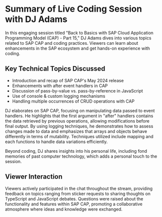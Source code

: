 # Summary of Live Coding Session with DJ Adams

In this engaging session titled "Back to Basics with SAP Cloud Application Programming Model (CAP) - Part 15," DJ Adams dives into various topics related to SAP CAP and coding practices. Viewers can learn about enhancements in the SAP ecosystem and get hands-on experience with coding.

## Key Technical Topics Discussed
- Introduction and recap of SAP CAP's May 2024 release
- Enhancements with after event handlers in CAP
- Discussion of pass-by-value vs. pass-by-reference in JavaScript
- Use of console & custom logging mechanisms
- Handling multiple occurrences of CRUD operations with CAP

DJ elaborates on SAP CAP, focusing on manipulating data passed to event handlers. He highlights that the first argument in "after" handlers contains the data retrieved by previous operations, allowing modifications before final output. By using logging techniques, he demonstrates how to assess changes made to data and emphasizes that arrays and objects behave differently in terms of mutability. Techniques utilized include mapping and each functions to handle data variations efficiently.

Beyond coding, DJ shares insights into his personal life, including fond memories of past computer technology, which adds a personal touch to the session.

## Viewer Interaction
Viewers actively participated in the chat throughout the stream, providing feedback on topics ranging from sticker requests to sharing thoughts on TypeScript and JavaScript debates. Questions were raised about the functionality and features within SAP CAP, promoting a collaborative atmosphere where ideas and knowledge were exchanged.
